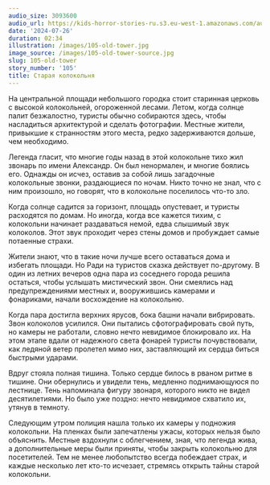 ```yaml
---
audio_size: 3093600
audio_url: https://kids-horror-stories-ru.s3.eu-west-1.amazonaws.com/audio/105-old-tower.mp3
date: '2024-07-26'
duration: 02:34
illustration: /images/105-old-tower.jpg
image_source: /images/105-old-tower-source.jpg
slug: 105-old-tower
story_number: '105'
title: Старая колокольня
---
```


На центральной площади небольшого городка стоит старинная церковь с высокой колокольней, огороженной лесами. Летом, когда солнце палит безжалостно, туристы обычно собираются здесь, чтобы насладиться архитектурой и сделать фотографии. Местные жители, привыкшие к странностям этого места, редко задерживаются дольше, чем необходимо.

Легенда гласит, что многие годы назад в этой колокольне тихо жил звонарь по имени Александр. Он был ненормален, и многие боялись его. Однажды он исчез, оставив за собой лишь загадочные колокольные звонки, раздающиеся по ночам. Никто точно не знал, что с ним произошло, но говорят, что в колокольне поселилось что-то зло. 

Когда солнце садится за горизонт, площадь опустевает, и туристы расходятся по домам. Но иногда, когда все кажется тихим, с колокольни начинает раздаваться немой, едва слышимый звук колоколов. Этот звук проходит через стены домов и пробуждает самые потаенные страхи.

Жители знают, что в такие ночи лучше всего оставаться дома и избегать площади. Но Ради на туристов сказка действует по-другому. В один из летних вечеров одна пара из соседнего города решила остаться, чтобы услышать мистический звон. Они смеялись над предупреждениями местных и, вооружившись камерами и фонариками, начали восхождение на колокольню.

Когда пара достигла верхних ярусов, бока башни начали вибрировать. Звон колоколов усилился. Они пытались сфотографировать свой путь, но камеры не работали, словно нечто невидимое блокировало их. На этом этапе вдали от надежного света фонарей туристы почувствовали, как ледяной ветер пролетел мимо них, заставляющий их сердца биться быстрыми ударами.

Вдруг стояла полная тишина. Только сердце билось в рваном ритме в тишине. Они обернулись и увидели тень, медленно поднимающуюся по лестнице. Тень напоминала фигуру звонаря, которого никто не видел десятилетиями. Но было уже поздно: нечто невидимое схватило их, утянув в темноту.

Следующим утром полиция нашла только их камеры у подножия колокольни. На пленках были запечатлены ужасы, которых нельзя было объяснить. Местные вздохнули с облегчением, зная, что легенда жива, а дополнительные меры были приняты, чтобы закрыть колокольню для посетителей. Тем не менее любопытство всегда побеждает страх, и каждые несколько лет кто-то исчезает, стремясь открыть тайны старой колокольни.